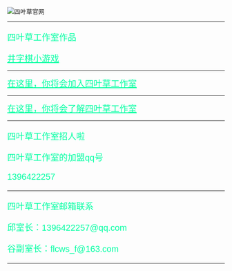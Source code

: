 ![四叶草官网](https://tc.phpx.cn/uploads/2023/02/06/XqNFoBywCB.jpg)
<hr/>
<p style="font-family:arial;color:rgb(0, 255, 162);font-size:20px;">四叶草工作室作品</p>  
<a style="font-family:arial;color:rgb(0, 255, 162);font-size:20px;" href="game.exe">井字棋小游戏</a>  
<hr/>
<a style="font-family:arial;color:rgb(0, 255, 162);font-size:20px;" href="enter.html">在这里，你将会加入四叶草工作室</a>  
<hr/>
<a style="font-family:arial;color:rgb(0, 255, 162);font-size:20px;" href="about.html">在这里，你将会了解四叶草工作室</a>  
<hr/>
<p style="font-family:arial;color:rgb(0, 255, 162);font-size:20px;">四叶草工作室招人啦</p>  
<p style="font-family:arial;color:rgb(0, 255, 162);font-size:20px;">四叶草工作室的加盟qq号</p>  
<p style="font-family:arial;color:rgb(0, 255, 162);font-size:20px;">1396422257</p>  
<hr/>
<p style="font-family:arial;color:rgb(0, 255, 162);font-size:20px;">四叶草工作室邮箱联系</p>  
<p style="font-family:arial;color:rgb(0, 255, 162);font-size:20px;">邱室长：1396422257@qq.com</p>  
<p style="font-family:arial;color:rgb(0, 255, 162);font-size:20px;">谷副室长：flcws_f@163.com</p>  
<hr/>
